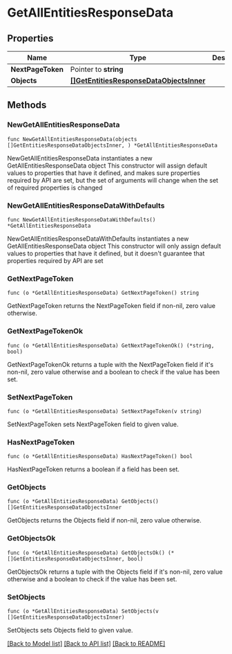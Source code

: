 # GetAllEntitiesResponseData

## Properties

Name | Type | Description | Notes
------------ | ------------- | ------------- | -------------
**NextPageToken** | Pointer to **string** |  | [optional] 
**Objects** | [**[]GetEntitiesResponseDataObjectsInner**](GetEntitiesResponseDataObjectsInner.md) |  | 

## Methods

### NewGetAllEntitiesResponseData

`func NewGetAllEntitiesResponseData(objects []GetEntitiesResponseDataObjectsInner, ) *GetAllEntitiesResponseData`

NewGetAllEntitiesResponseData instantiates a new GetAllEntitiesResponseData object
This constructor will assign default values to properties that have it defined,
and makes sure properties required by API are set, but the set of arguments
will change when the set of required properties is changed

### NewGetAllEntitiesResponseDataWithDefaults

`func NewGetAllEntitiesResponseDataWithDefaults() *GetAllEntitiesResponseData`

NewGetAllEntitiesResponseDataWithDefaults instantiates a new GetAllEntitiesResponseData object
This constructor will only assign default values to properties that have it defined,
but it doesn't guarantee that properties required by API are set

### GetNextPageToken

`func (o *GetAllEntitiesResponseData) GetNextPageToken() string`

GetNextPageToken returns the NextPageToken field if non-nil, zero value otherwise.

### GetNextPageTokenOk

`func (o *GetAllEntitiesResponseData) GetNextPageTokenOk() (*string, bool)`

GetNextPageTokenOk returns a tuple with the NextPageToken field if it's non-nil, zero value otherwise
and a boolean to check if the value has been set.

### SetNextPageToken

`func (o *GetAllEntitiesResponseData) SetNextPageToken(v string)`

SetNextPageToken sets NextPageToken field to given value.

### HasNextPageToken

`func (o *GetAllEntitiesResponseData) HasNextPageToken() bool`

HasNextPageToken returns a boolean if a field has been set.

### GetObjects

`func (o *GetAllEntitiesResponseData) GetObjects() []GetEntitiesResponseDataObjectsInner`

GetObjects returns the Objects field if non-nil, zero value otherwise.

### GetObjectsOk

`func (o *GetAllEntitiesResponseData) GetObjectsOk() (*[]GetEntitiesResponseDataObjectsInner, bool)`

GetObjectsOk returns a tuple with the Objects field if it's non-nil, zero value otherwise
and a boolean to check if the value has been set.

### SetObjects

`func (o *GetAllEntitiesResponseData) SetObjects(v []GetEntitiesResponseDataObjectsInner)`

SetObjects sets Objects field to given value.



[[Back to Model list]](../README.md#documentation-for-models) [[Back to API list]](../README.md#documentation-for-api-endpoints) [[Back to README]](../README.md)


